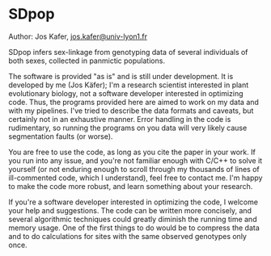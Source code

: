 SDpop
=====

Author: Jos Kafer, jos.kafer@univ-lyon1.fr

SDpop infers sex-linkage from genotyping data of several individuals of both sexes, collected in panmictic populations. 

The software is provided "as is" and is still under development. 
It is developed by me (Jos Käfer); I'm a research scientist interested in plant evolutionary biology, not a software 
developer interested in optimizing code. Thus, the programs provided here are aimed to work on my data and with my 
pipelines. I've tried to describe the data formats and caveats, but certainly not in an exhaustive manner. Error 
handling in the code is rudimentary, so running the programs on you data will very likely cause segmentation faults (or 
worse).

You are free to use the code, as long as you cite the paper in your work. If you run into any issue, and you're not 
familiar enough with C/C++ to solve it yourself (or not enduring enough to scroll through my thousands of lines of 
ill-commented code, which I understand), feel free to contact me. I'm happy to make the code more robust, and learn 
something about your research. 

If you're a software developer interested in optimizing the code, I welcome your help and suggestions. The code can be 
written more concisely, and several algorithmic techniques could greatly diminish the running time and memory usage. One
of the first things to do would be to compress the data and to do calculations for sites with the same observed 
genotypes only once.
